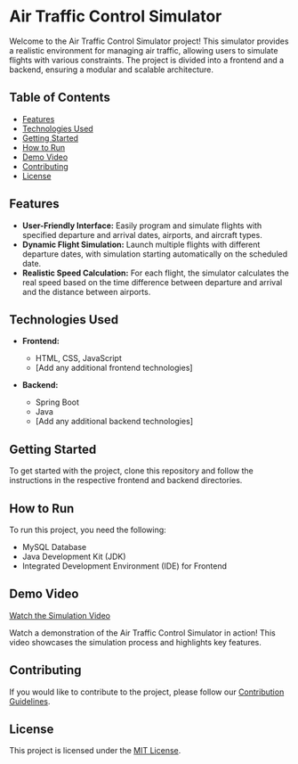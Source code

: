# Air Traffic Control Simulator

Welcome to the Air Traffic Control Simulator project! This simulator provides a realistic environment for managing air traffic, allowing users to simulate flights with various constraints. The project is divided into a frontend and a backend, ensuring a modular and scalable architecture.

## Table of Contents
- [Features](#features)
- [Technologies Used](#technologies-used)
- [Getting Started](#getting-started)
- [How to Run](#how-to-run)
- [Demo Video](#demo-video)
- [Contributing](#contributing)
- [License](#license)

## Features
- **User-Friendly Interface:** Easily program and simulate flights with specified departure and arrival dates, airports, and aircraft types.
- **Dynamic Flight Simulation:** Launch multiple flights with different departure dates, with simulation starting automatically on the scheduled date.
- **Realistic Speed Calculation:** For each flight, the simulator calculates the real speed based on the time difference between departure and arrival and the distance between airports.

## Technologies Used
- **Frontend:**
  - HTML, CSS, JavaScript
  - [Add any additional frontend technologies]

- **Backend:**
  - Spring Boot
  - Java
  - [Add any additional backend technologies]

## Getting Started
To get started with the project, clone this repository and follow the instructions in the respective frontend and backend directories.

## How to Run
To run this project, you need the following:
- MySQL Database
- Java Development Kit (JDK)
- Integrated Development Environment (IDE) for Frontend

## Demo Video
[Watch the Simulation Video](Simulation_video/lv_0_20240109150215.mp4)

Watch a demonstration of the Air Traffic Control Simulator in action! This video showcases the simulation process and highlights key features.

## Contributing
If you would like to contribute to the project, please follow our [Contribution Guidelines](CONTRIBUTING.md).

## License
This project is licensed under the [MIT License](LICENSE.md).

